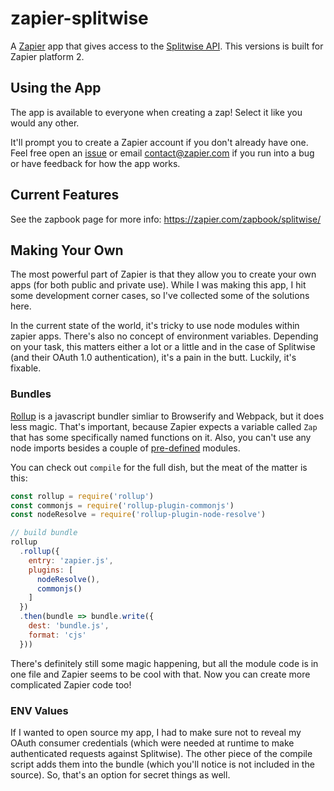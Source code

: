 # zapier-splitwise

A [Zapier](https://zapier.com) app that gives access to the [Splitwise API](http://dev.splitwise.com/). This versions is built for Zapier platform 2.

## Using the App

The app is available to everyone when creating a zap! Select it like you would any other. 

It'll prompt you to create a Zapier account if you don't already have one. Feel free open an [issue](https://github.com/xavdid/zapier-splitwise/issues) or email contact@zapier.com if you run into a bug or have feedback for how the app works.

## Current Features

See the zapbook page for more info: https://zapier.com/zapbook/splitwise/

## Making Your Own

The most powerful part of Zapier is that they allow you to create your own apps (for both public and private use). While I was making this app, I hit some development corner cases, so I've collected some of the solutions here.

In the current state of the world, it's tricky to use node modules within zapier apps. There's also no concept of environment variables. Depending on your task, this matters either a lot or a little and in the case of Splitwise (and their OAuth 1.0 authentication), it's a pain in the butt. Luckily, it's fixable.

### Bundles

[Rollup](https://github.com/rollup/rollup) is a javascript bundler simliar to Browserify and Webpack, but it does less magic. That's important, because Zapier expects a variable called `Zap` that has some specifically named functions on it. Also, you can't use any node imports besides a couple of [pre-defined](https://zapier.com/developer/documentation/v2/scripting/#available-libraries) modules.

You can check out `compile` for the full dish, but the meat of the matter is this:

```javascript
const rollup = require('rollup')
const commonjs = require('rollup-plugin-commonjs')
const nodeResolve = require('rollup-plugin-node-resolve')

// build bundle
rollup
  .rollup({
    entry: 'zapier.js',
    plugins: [
      nodeResolve(),
      commonjs()
    ]
  })
  .then(bundle => bundle.write({
    dest: 'bundle.js',
    format: 'cjs'
  }))
```

There's definitely still some magic happening, but all the module code is in one file and Zapier seems to be cool with that. Now you can create more complicated Zapier code too!

### ENV Values

If I wanted to open source my app, I had to make sure not to reveal my OAuth consumer credentials (which were needed at runtime to make authenticated requests against Splitwise). The other piece of the compile script adds them into the bundle (which you'll notice is not included in the source). So, that's an option for secret things as well.
